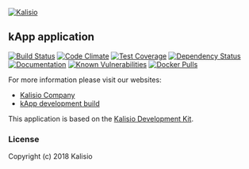 [![Kalisio](https://s3.eu-central-1.amazonaws.com/kalisioscope/kalisio/kalisio-logo-black-512x168.png)](https://kalisio.com)

## kApp application

[![Build Status](https://travis-ci.org/kalisio/kApp.png?branch=master)](https://travis-ci.org/kalisio/kApp)
[![Code Climate](https://codeclimate.com/github/kalisio/kApp/badges/gpa.svg)](https://codeclimate.com/github/kalisio/kApp)
[![Test Coverage](https://codeclimate.com/github/kalisio/kApp/badges/coverage.svg)](https://codeclimate.com/github/kalisio/kApp/coverage)
[![Dependency Status](https://img.shields.io/david/kalisio/kapp.svg?style=flat-square)](https://david-dm.org/kalisio/kapp)
[![Documentation](https://img.shields.io/badge/documentation-available-brightgreen.svg)](https://kalisio.gitbooks.io/kalisio)
[![Known Vulnerabilities](https://snyk.io/test/github/kalisio/kapp/badge.svg)](https://snyk.io/test/github/kalisio/kapp)
[![Docker Pulls](https://img.shields.io/docker/pulls/kalisio/kapp.svg?style=plastic)](https://hub.docker.com/r/kalisio/kapp/)

For more information please visit our websites:
* [Kalisio Company](https://kalisio.com/)
* [kApp development build](https://kapp.dev.kalisio.xyz/)

This application is based on the [Kalisio Development Kit](https://kalisio.gitbooks.io/kalisio/).

### License

Copyright (c) 2018 Kalisio

